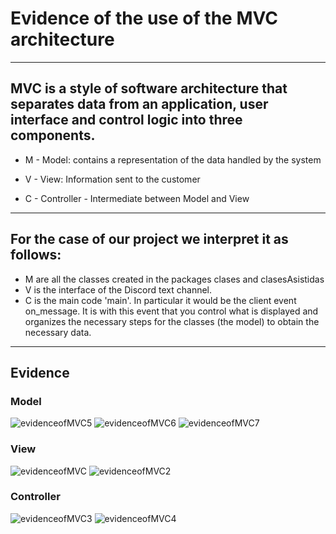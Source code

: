 # Evidence of the use of the MVC architecture

--------------------------------------------------------------------------------------------------
## MVC is a style of software architecture that separates data from an application, user interface and control logic into three components.


- M - Model: contains a representation of the data handled by the system

- V - View: Information sent to the customer

- C - Controller - Intermediate between Model and View



--------------------------------------------------------------------------------------------------
## For the case of our project we interpret it as follows:



- M are all the classes created in the packages clases and clasesAsistidas
- V is the interface of the Discord text channel.
- C is the main code 'main'. In particular it would be the client event on_message. It is with this event that you control what is displayed and organizes the necessary steps for the classes (the model) to obtain the necessary data.


--------------------------------------------------------------------------------------------------
## Evidence 

### Model

![evidenceofMVC5](https://github.com/EmaRCB/FastPass/blob/TerceraEntrega/Recursos/evidenceofMVC5.png?raw=true)
![evidenceofMVC6](https://github.com/EmaRCB/FastPass/blob/TerceraEntrega/Recursos/evidenceofMVC6.png?raw=true)
![evidenceofMVC7](https://github.com/EmaRCB/FastPass/blob/TerceraEntrega/Recursos/evidenceofMVC7.png?raw=true)


### View

![evidenceofMVC](https://github.com/EmaRCB/FastPass/blob/TerceraEntrega/Recursos/evidenceofMVC.png?raw=true)
![evidenceofMVC2](https://github.com/EmaRCB/FastPass/blob/TerceraEntrega/Recursos/evidenceofMVC2.png?raw=true)


### Controller

![evidenceofMVC3](https://github.com/EmaRCB/FastPass/blob/TerceraEntrega/Recursos/evidenceofMVC5.png?raw=true)
![evidenceofMVC4](https://github.com/EmaRCB/FastPass/blob/TerceraEntrega/Recursos/evidenceofMVC6.png?raw=true)

